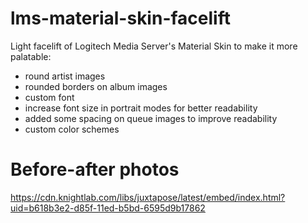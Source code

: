# lms-material-skin-facelift

Light facelift of Logitech Media Server's Material Skin to make it more palatable:
- round artist images
- rounded borders on album images
- custom font
- increase font size in portrait modes for better readability
- added some spacing on queue images to improve readability
- custom color schemes

# Before-after photos

https://cdn.knightlab.com/libs/juxtapose/latest/embed/index.html?uid=b618b3e2-d85f-11ed-b5bd-6595d9b17862
